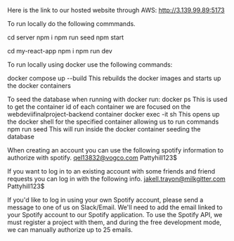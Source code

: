 Here is the link to our hosted website through AWS: http://3.139.99.89:5173

To run locally do the following commmands.

cd server
npm i
npm run seed 
npm start

cd my-react-app
npm i
npm run dev

To run locally using docker use the following commands:

docker compose up --build               This rebuilds the docker images and starts up the docker containers

To seed the database when running with docker run:
docker ps                               This is used to get the container id of each container we are focused on the webdeviifinalproject-backend container
docker exec -it <container-id> sh       This opens up the docker shell for the specified container allowing us to run commands
npm run seed                            This will run inside the docker container seeding the database

When creating an account you can use the following spotify information to authorize with spotify. 
qel13832@vogco.com
Pattyhill123$

If you want to log in to an existing account with some friends and friend requests you can log in with the following info. 
jakell.trayon@milkgitter.com
Pattyhill123$

If you'd like to log in using your own Spotify account, please send a message to one of us on Slack/Email. We'll need to add the email linked to your Spotify account to our Spotify application. To use the Spotify API, we must register a project with them, and during the free development mode, we can manually authorize up to 25 emails. 